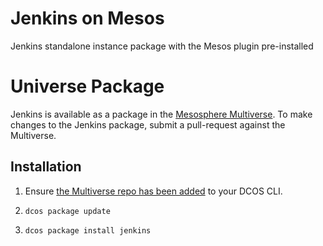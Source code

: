 Jenkins on Mesos
================

Jenkins standalone instance package with the Mesos plugin pre-installed


# Universe Package

Jenkins is available as a package in the [Mesosphere Multiverse](https://github.com/mesosphere/multiverse/). To make changes to the Jenkins package, submit a pull-request against the Multiverse.

## Installation

1) Ensure [the Multiverse repo has been added](https://github.com/mesosphere/multiverse/#instructions) to your DCOS CLI.

2) `dcos package update`

3) `dcos package install jenkins`

